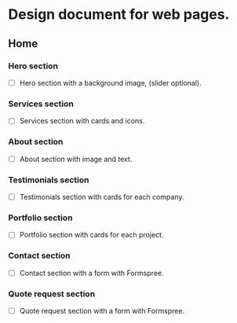 # Design document for web pages.



## Home
### Hero section
- [ ] Hero section with a background image, (slider optional).

### Services section
- [ ] Services section with cards and icons.

### About section
- [ ] About section with image and text.

### Testimonials section
- [ ] Testimonials section with cards for each company.

### Portfolio section
- [ ] Portfolio section with cards for each project.

### Contact section
- [ ] Contact section with a form with Formspree.

### Quote request section
- [ ] Quote request section with a form with Formspree.
